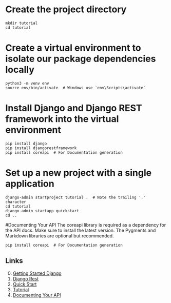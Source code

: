 # Create the project directory
    mkdir tutorial
    cd tutorial

# Create a virtual environment to isolate our package dependencies locally
    python3 -m venv env
    source env/bin/activate  # Windows use `env\Scripts\activate`

# Install Django and Django REST framework into the virtual environment
    pip install django
    pip install djangorestframework
    pip install coreapi  # For Documentation generation

# Set up a new project with a single application
    django-admin startproject tutorial .  # Note the trailing '.' character
    cd tutorial
    django-admin startapp quickstart
    cd ..

#Documenting Your API
The coreapi library is required as a dependency for the API docs. Make sure to install the latest version. The Pygments and Markdown libraries are optional but recommended.

    pip install coreapi  # For Documentation generation
    


## Links
0. [Getting Started Django](https://www.djangoproject.com/start/)
1. [Django Rest](https://www.django-rest-framework.org/)
2. [Quick Start](https://www.django-rest-framework.org/tutorial/quickstart/)
3. [Tutorial](https://www.django-rest-framework.org/tutorial/1-serialization/)
4. [Documenting Your API](https://www.django-rest-framework.org/topics/documenting-your-api/)